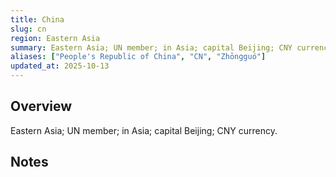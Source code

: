 ```yaml
---
title: China
slug: cn
region: Eastern Asia
summary: Eastern Asia; UN member; in Asia; capital Beijing; CNY currency.
aliases: ["People's Republic of China", "CN", "Zhōngguó"]
updated_at: 2025-10-13
---
```


## Overview

Eastern Asia; UN member; in Asia; capital Beijing; CNY currency.

## Notes

<!-- Add your first note below -->
